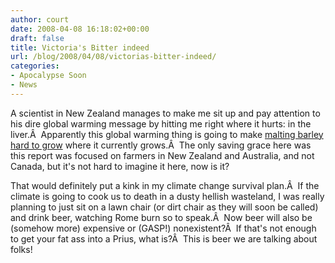 ```yaml
---
author: court
date: 2008-04-08 16:18:02+00:00
draft: false
title: Victoria's Bitter indeed
url: /blog/2008/04/08/victorias-bitter-indeed/
categories:
- Apocalypse Soon
- News
---
```


A scientist in New Zealand manages to make me sit up and pay attention to his dire global warming message by hitting me right where it hurts: in the liver.Â  Apparently this global warming thing is going to make [malting barley hard to grow](http://cnews.canoe.ca/CNEWS/World/2008/04/08/5225496-ap.html) where it currently grows.Â  The only saving grace here was this report was focused on farmers in New Zealand and Australia, and not Canada, but it's not hard to imagine it here, now is it?

That would definitely put a kink in my climate change survival plan.Â  If the climate is going to cook us to death in a dusty hellish wasteland, I was really planning to just sit on a lawn chair (or dirt chair as they will soon be called) and drink beer, watching Rome burn so to speak.Â  Now beer will also be (somehow more) expensive or (GASP!) nonexistent?Â  If that's not enough to get your fat ass into a Prius, what is?Â  This is beer we are talking about folks!

